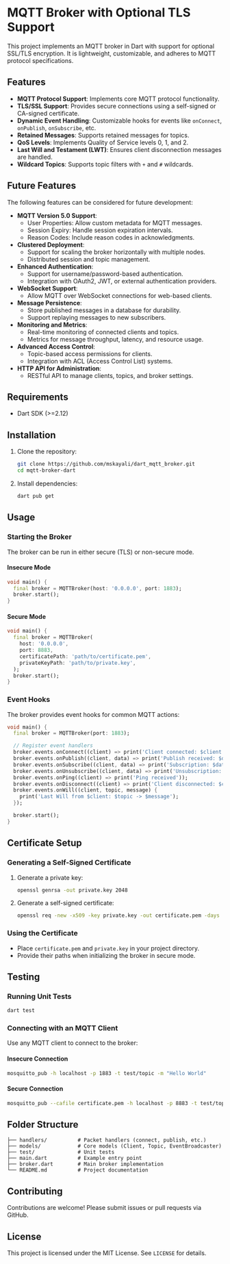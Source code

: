 # MQTT Broker with Optional TLS Support

This project implements an MQTT broker in Dart with support for optional SSL/TLS encryption. It is lightweight, customizable, and adheres to MQTT protocol specifications.

## Features

- **MQTT Protocol Support**: Implements core MQTT protocol functionality.
- **TLS/SSL Support**: Provides secure connections using a self-signed or CA-signed certificate.
- **Dynamic Event Handling**: Customizable hooks for events like `onConnect`, `onPublish`, `onSubscribe`, etc.
- **Retained Messages**: Supports retained messages for topics.
- **QoS Levels**: Implements Quality of Service levels 0, 1, and 2.
- **Last Will and Testament (LWT)**: Ensures client disconnection messages are handled.
- **Wildcard Topics**: Supports topic filters with `+` and `#` wildcards.

## Future Features

The following features can be considered for future development:

- **MQTT Version 5.0 Support**:
  - User Properties: Allow custom metadata for MQTT messages.
  - Session Expiry: Handle session expiration intervals.
  - Reason Codes: Include reason codes in acknowledgments.
- **Clustered Deployment**:
  - Support for scaling the broker horizontally with multiple nodes.
  - Distributed session and topic management.
- **Enhanced Authentication**:
  - Support for username/password-based authentication.
  - Integration with OAuth2, JWT, or external authentication providers.
- **WebSocket Support**:
  - Allow MQTT over WebSocket connections for web-based clients.
- **Message Persistence**:
  - Store published messages in a database for durability.
  - Support replaying messages to new subscribers.
- **Monitoring and Metrics**:
  - Real-time monitoring of connected clients and topics.
  - Metrics for message throughput, latency, and resource usage.
- **Advanced Access Control**:
  - Topic-based access permissions for clients.
  - Integration with ACL (Access Control List) systems.
- **HTTP API for Administration**:
  - RESTful API to manage clients, topics, and broker settings.

## Requirements

- Dart SDK (>=2.12)

## Installation

1. Clone the repository:

   ```bash
   git clone https://github.com/mskayali/dart_mqtt_broker.git
   cd mqtt-broker-dart
   ```

2. Install dependencies:

   ```bash
   dart pub get
   ```

## Usage

### Starting the Broker

The broker can be run in either secure (TLS) or non-secure mode.

#### Insecure Mode

```dart
void main() {
  final broker = MQTTBroker(host: '0.0.0.0', port: 1883);
  broker.start();
}
```

#### Secure Mode

```dart
void main() {
  final broker = MQTTBroker(
    host: '0.0.0.0',
    port: 8883,
    certificatePath: 'path/to/certificate.pem',
    privateKeyPath: 'path/to/private.key',
  );
  broker.start();
}
```

### Event Hooks

The broker provides event hooks for common MQTT actions:

```dart
void main() {
  final broker = MQTTBroker(port: 1883);

  // Register event handlers
  broker.events.onConnect((client) => print('Client connected: $client'));
  broker.events.onPublish((client, data) => print('Publish received: $data'));
  broker.events.onSubscribe((client, data) => print('Subscription: $data'));
  broker.events.onUnsubscribe((client, data) => print('Unsubscription: $data'));
  broker.events.onPing((client) => print('Ping received'));
  broker.events.onDisconnect((client) => print('Client disconnected: $client'));
  broker.events.onWill((client, topic, message) {
    print('Last Will from $client: $topic -> $message');
  });

  broker.start();
}
```

## Certificate Setup

### Generating a Self-Signed Certificate

1. Generate a private key:

   ```bash
   openssl genrsa -out private.key 2048
   ```

2. Generate a self-signed certificate:

   ```bash
   openssl req -new -x509 -key private.key -out certificate.pem -days 365
   ```

### Using the Certificate

- Place `certificate.pem` and `private.key` in your project directory.
- Provide their paths when initializing the broker in secure mode.

## Testing

### Running Unit Tests

```bash
dart test
```

### Connecting with an MQTT Client

Use any MQTT client to connect to the broker:

#### Insecure Connection

```bash
mosquitto_pub -h localhost -p 1883 -t test/topic -m "Hello World"
```

#### Secure Connection

```bash
mosquitto_pub --cafile certificate.pem -h localhost -p 8883 -t test/topic -m "Hello Secure World"
```

## Folder Structure

```
├── handlers/          # Packet handlers (connect, publish, etc.)
├── models/            # Core models (Client, Topic, EventBroadcaster)
├── test/              # Unit tests
├── main.dart          # Example entry point
├── broker.dart        # Main broker implementation
└── README.md          # Project documentation
```

## Contributing

Contributions are welcome! Please submit issues or pull requests via GitHub.

## License

This project is licensed under the MIT License. See `LICENSE` for details.
